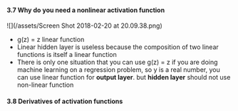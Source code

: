 #### 3.7 Why do you need a nonlinear activation function 

![](/assets/Screen Shot 2018-02-20 at 20.09.38.png)

- g(z) = z linear function
- Linear hidden layer is useless because the composition of two linear functions is itself a linear function
- There is only one situation that you can use g(z) = z if you are doing machine learning on a regression problem, so y is a real number, you can use linear function for **output layer**. but **hidden layer** should not use non-linear function

#### 3.8 Derivatives of activation functions
